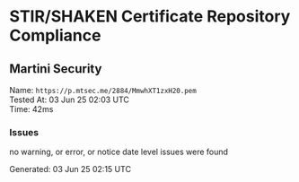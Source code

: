 # STIR/SHAKEN Certificate Repository Compliance

## Martini Security

Name: `https://p.mtsec.me/2884/MmwhXT1zxH20.pem`\
Tested At: 03 Jun 25 02:03 UTC\
Time: 42ms

### Issues

no warning, or error, or notice date level issues were found

Generated: 03 Jun 25 02:15 UTC